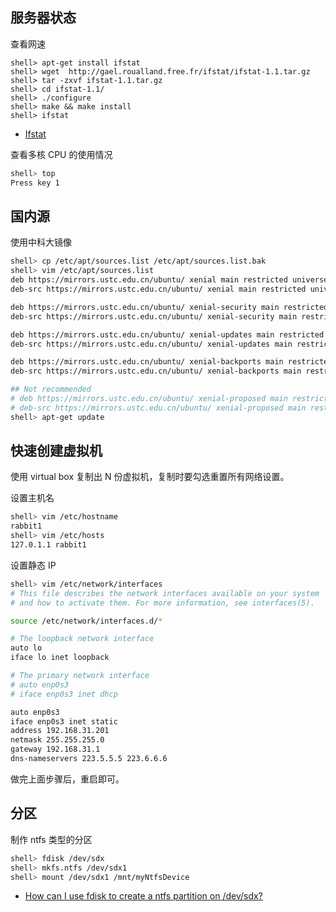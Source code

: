 ## 服务器状态

查看网速

```
shell> apt-get install ifstat 
shell> wget  http://gael.roualland.free.fr/ifstat/ifstat-1.1.tar.gz
shell> tar -zxvf ifstat-1.1.tar.gz
shell> cd ifstat-1.1/
shell> ./configure
shell> make && make install
shell> ifstat
```

- [Ifstat](http://gael.roualland.free.fr/ifstat/)

查看多核 CPU 的使用情况

```sh
shell> top
Press key 1
```

## 国内源

使用中科大镜像

```sh
shell> cp /etc/apt/sources.list /etc/apt/sources.list.bak
shell> vim /etc/apt/sources.list
deb https://mirrors.ustc.edu.cn/ubuntu/ xenial main restricted universe multiverse
deb-src https://mirrors.ustc.edu.cn/ubuntu/ xenial main restricted universe multiverse

deb https://mirrors.ustc.edu.cn/ubuntu/ xenial-security main restricted universe multiverse
deb-src https://mirrors.ustc.edu.cn/ubuntu/ xenial-security main restricted universe multiverse

deb https://mirrors.ustc.edu.cn/ubuntu/ xenial-updates main restricted universe multiverse
deb-src https://mirrors.ustc.edu.cn/ubuntu/ xenial-updates main restricted universe multiverse

deb https://mirrors.ustc.edu.cn/ubuntu/ xenial-backports main restricted universe multiverse
deb-src https://mirrors.ustc.edu.cn/ubuntu/ xenial-backports main restricted universe multiverse

## Not recommended
# deb https://mirrors.ustc.edu.cn/ubuntu/ xenial-proposed main restricted universe multiverse
# deb-src https://mirrors.ustc.edu.cn/ubuntu/ xenial-proposed main restricted universe multiverse
shell> apt-get update
```


## 快速创建虚拟机

使用 virtual box 复制出 N 份虚拟机，复制时要勾选重置所有网络设置。

设置主机名

```sh
shell> vim /etc/hostname
rabbit1
shell> vim /etc/hosts
127.0.1.1 rabbit1
```

设置静态 IP

```sh
shell> vim /etc/network/interfaces
# This file describes the network interfaces available on your system
# and how to activate them. For more information, see interfaces(5).

source /etc/network/interfaces.d/*

# The loopback network interface
auto lo
iface lo inet loopback

# The primary network interface
# auto enp0s3
# iface enp0s3 inet dhcp

auto enp0s3
iface enp0s3 inet static
address 192.168.31.201
netmask 255.255.255.0
gateway 192.168.31.1
dns-nameservers 223.5.5.5 223.6.6.6
```

做完上面步骤后，重启即可。

## 分区

制作 ntfs 类型的分区

```sh
shell> fdisk /dev/sdx
shell> mkfs.ntfs /dev/sdx1
shell> mount /dev/sdx1 /mnt/myNtfsDevice
```

- [How can I use fdisk to create a ntfs partition on /dev/sdx?](https://unix.stackexchange.com/questions/252625/how-can-i-use-fdisk-to-create-a-ntfs-partition-on-dev-sdx)




